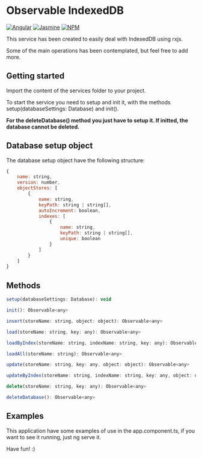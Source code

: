 # Observable IndexedDB
[![Angular](https://img.shields.io/badge/Angular-DD0031?style=for-the-badge&logo=angular&logoColor=white)](https://angular.io/)
[![Jasmine](https://img.shields.io/badge/Jasmine-8A4182?style=for-the-badge&logo=Jasmine&logoColor=white)](https://jasmine.github.io/)
[![NPM](https://img.shields.io/badge/npm-CB3837?style=for-the-badge&logo=npm&logoColor=white)](https://www.npmjs.com/)

This service has been created to easily deal with IndexedDB using rxjs.

Some of the main operations has been contemplated, but feel free to add more.

## Getting started

Import the content of the services folder to your project.

To start the service you need to setup and init it, with the methods setup(databaseSettings: Database) and init().

**For the deleteDatabase() method you just have to setup it. If initted, the database cannot be deleted.**

## Database setup object

The database setup object have the following structure:
```javascript
{
    name: string,
    version: number,
    objectStores: [
        {
            name: string,
            keyPath: string | string[],
            autoIncrement: boolean,
            indexes: [
                {
                    name: string,
                    keyPath: string | string[],
                    unique: boolean
                }
            ]
        }
    ]
}
```

## Methods
```javascript
setup(databaseSettings: Database): void

init(): Observable<any>

insert(storeName: string, object: object): Observable<any>

load(storeName: string, key: any): Observable<any>

loadByIndex(storeName: string, indexName: string, key: any): Observable<any>

loadAll(storeName: string): Observable<any>

update(storeName: string, key: any, object: object): Observable<any>

updateByIndex(storeName: string, indexName: string, key: any, object: object): Observable<any>

delete(storeName: string, key: any): Observable<any>

deleteDatabase(): Observable<any>
```

## Examples

This application have some examples of use in the app.component.ts, if you want to see it running, just ng serve it.

Have fun! :)
